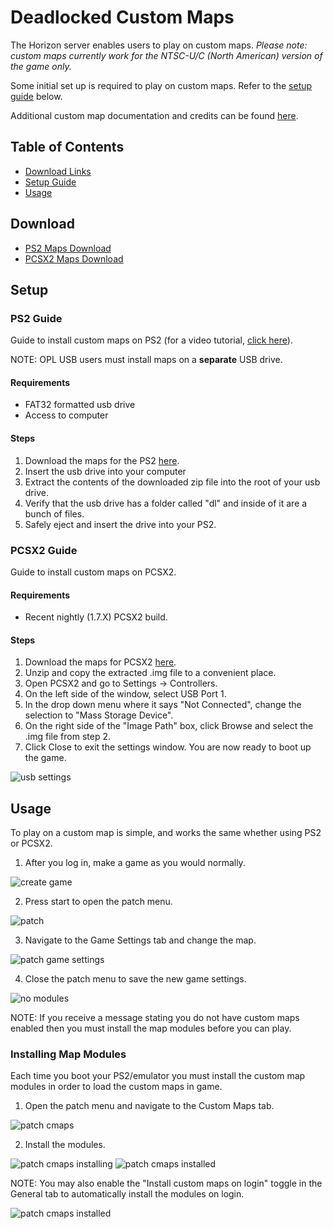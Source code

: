 # Deadlocked Custom Maps

The Horizon server enables users to play on custom maps. _Please note: custom maps currently work for the NTSC-U/C (North American) version of the game only._

Some initial set up is required to play on custom maps. Refer to the [setup guide](#setup) below.

Additional custom map documentation and credits can be found [here](./CMAPS_DETAIL.MD).

## Table of Contents

- [Download Links](#download)
- [Setup Guide](#setup)
- [Usage](#usage)

## Download

- [PS2 Maps Download](https://box.rac-horizon.com/downloads/cmaps/dl_custom_maps_ps2.zip)
- [PCSX2 Maps Download](https://box.rac-horizon.com/downloads/cmaps/dl_custom_maps_pcsx2.zip)

## Setup

### PS2 Guide

Guide to install custom maps on PS2 (for a video tutorial, [click here](https://www.youtube.com/watch?v=cVRJg_k0Wj0)).

NOTE: OPL USB users must install maps on a **separate** USB drive.

#### Requirements

- FAT32 formatted usb drive
- Access to computer

#### Steps

1. Download the maps for the PS2 [here](#download).
2. Insert the usb drive into your computer
3. Extract the contents of the downloaded zip file into the root of your usb drive.
4. Verify that the usb drive has a folder called "dl" and inside of it are a bunch of files.
5. Safely eject and insert the drive into your PS2.

### PCSX2 Guide

Guide to install custom maps on PCSX2.

#### Requirements

- Recent nightly (1.7.X) PCSX2 build.

#### Steps

1. Download the maps for PCSX2 [here](#download).
2. Unzip and copy the extracted .img file to a convenient place.
3. Open PCSX2 and go to Settings → Controllers.
4. On the left side of the window, select USB Port 1.
5. In the drop down menu where it says "Not Connected", change the selection to "Mass Storage Device".
6. On the right side of the "Image Path" box, click Browse and select the .img file from step 2.
7. Click Close to exit the settings window. You are now ready to boot up the game.

![usb settings](/assets/pcsx2/pcsx2_custom_maps.png)

## Usage

To play on a custom map is simple, and works the same whether using PS2 or PCSX2.

1. After you log in, make a game as you would normally.

![create game](/assets/dl/game/creategame.png)

2. Press start to open the patch menu.

![patch](/assets/dl/game/patchmenu.png)

3. Navigate to the Game Settings tab and change the map.

![patch game settings](/assets/dl/game/patchgs.png)

4. Close the patch menu to save the new game settings.

![no modules](/assets/dl/game/nocmapmodules.png)

NOTE: If you receive a message stating you do not have custom maps enabled then you must install the map modules before you can play.

### Installing Map Modules

Each time you boot your PS2/emulator you must install the custom map modules in order to load the custom maps in game.

1. Open the patch menu and navigate to the Custom Maps tab.

![patch cmaps](/assets/dl/game/patchcmaps.png)

2. Install the modules.

![patch cmaps installing](/assets/dl/game/cmapsinstalling.png)
![patch cmaps installed](/assets/dl/game/cmapsinstalled.png)

NOTE: You may also enable the "Install custom maps on login" toggle in the General tab to automatically install the modules on login.

![patch cmaps installed](/assets/dl/game/cmapsonlogin.png)
